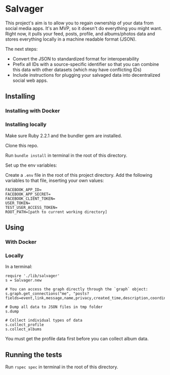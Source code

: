 # Salvager

This project's aim is to allow you to regain ownership of your data from social media apps. It's an MVP, so it doesn't
do everything you might want. Right now, it pulls your feed, posts, profile, and albums/photos data and stores
everything locally in a machine readable format (JSON).

The next steps:

* Convert the JSON to standardized format for interoperability
* Prefix all IDs with a source-specific identifier so that you can combine this data with other datasets (which
may have conflicting IDs)
* Include instructions for plugging your salvaged data into decentralized social web apps.

## Installing

### Installing with Docker

### Installing locally
Make sure Ruby 2.2.1 and the bundler gem are installed.

Clone this repo.

Run `bundle install` in terminal in the root of this directory.

Set up the env variables:

Create a `.env` file in the root of this project directory.
Add the following variables to that file, inserting your own values:

    FACEBOOK_APP_ID=
    FACEBOOK_APP_SECRET=
    FACEBOOK_CLIENT_TOKEN=
    USER_TOKEN=
    TEST_USER_ACCESS_TOKEN=
    ROOT_PATH=[path to current working directory]


## Using

### With Docker

### Locally
In a terminal:

    require './lib/salvager'
    s = Salvager.new
    
    # You can access the graph directly through the `graph` object:
    s.graph.get_connections("me", "posts?fields=event,link,message,name,privacy,created_time,description,coordinates,source,likes&limit=200")
    
    # Dump all data to JSON files in tmp folder
    s.dump
     
    # Collect individual types of data
    s.collect_profile
    s.collect_albums
    
You must get the profile data first before you can collect album data.

## Running the tests

Run `rspec spec` in terminal in the root of this directory.